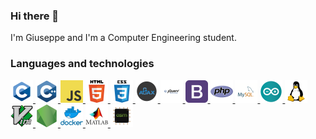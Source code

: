 ### Hi there 👋

I'm Giuseppe and I'm a Computer Engineering student.

### Languages and technologies

[   <!-- C -->
    <img width="36" height="36" alt="C" src="https://raw.githubusercontent.com/github/explore/f3e22f0dca2be955676bc70d6214b95b13354ee8/topics/c/c.png">
](https://en.wikipedia.org/wiki/C_(programming_language))
[   <!-- C++ -->
    <img width="36" height="36" alt="C++" src="https://raw.githubusercontent.com/github/explore/180320cffc25f4ed1bbdfd33d4db3a66eeeeb358/topics/cpp/cpp.png">
](https://en.wikipedia.org/wiki/C%2B%2B)
[   <!-- JavaScript -->
    <img width="36" height="36" alt="JavaScript" src="https://raw.githubusercontent.com/github/explore/80688e429a7d4ef2fca1e82350fe8e3517d3494d/topics/javascript/javascript.png">
](https://en.wikipedia.org/wiki/JavaScript)
[   <!-- HTML -->
    <img width="36" height="36" alt="HTML" src="https://raw.githubusercontent.com/github/explore/80688e429a7d4ef2fca1e82350fe8e3517d3494d/topics/html/html.png">
](https://en.wikipedia.org/wiki/HTML)
[
     <!-- CSS -->
     <img width="36" height="36" alt="CSS" src="https://raw.githubusercontent.com/github/explore/80688e429a7d4ef2fca1e82350fe8e3517d3494d/topics/css/css.png">
](https://en.wikipedia.org/wiki/CSS)
[
     <!-- Ajax -->
     <img width="36" height="36" alt="Ajax" src="https://raw.githubusercontent.com/github/explore/8be26d91eb231fec0b8856359979ac09f27173fd/topics/ajax/ajax.png">
](https://en.wikipedia.org/wiki/Ajax_(programming))
[
     <!-- jQuery -->
     <img width="36" height="36" alt="jQuery" src="https://raw.githubusercontent.com/github/explore/80688e429a7d4ef2fca1e82350fe8e3517d3494d/topics/jquery/jquery.png">
](https://en.wikipedia.org/wiki/JQuery)
[
     <!-- Bootstrap -->
     <img width="36" height="36" alt="Bootstrap" src="https://raw.githubusercontent.com/github/explore/80688e429a7d4ef2fca1e82350fe8e3517d3494d/topics/bootstrap/bootstrap.png">
](https://en.wikipedia.org/wiki/Bootstrap_(front-end_framework))
[
     <!-- PHP -->
     <img width="36" height="36" alt="PHP" src="https://raw.githubusercontent.com/github/explore/ccc16358ac4530c6a69b1b80c7223cd2744dea83/topics/php/php.png">
](https://en.wikipedia.org/wiki/PHP)
[
     <!-- MySQL -->
     <img width="36" height="36" alt="MySQL" src="https://raw.githubusercontent.com/github/explore/80688e429a7d4ef2fca1e82350fe8e3517d3494d/topics/mysql/mysql.png">
](https://en.wikipedia.org/wiki/MySQL)
[
     <!-- Arduino -->
     <img width="36" height="36" alt="Arduino" src="https://raw.githubusercontent.com/github/explore/80688e429a7d4ef2fca1e82350fe8e3517d3494d/topics/arduino/arduino.png">
](https://en.wikipedia.org/wiki/Arduino)
[
     <!-- Linux -->
     <img width="36" height="36" alt="Linux" src="https://raw.githubusercontent.com/github/explore/80688e429a7d4ef2fca1e82350fe8e3517d3494d/topics/linux/linux.png">
](https://en.wikipedia.org/wiki/Linux)
[
     <!-- Vim -->
     <img width="36" height="36" alt="Vim" src="https://raw.githubusercontent.com/github/explore/80688e429a7d4ef2fca1e82350fe8e3517d3494d/topics/vim/vim.png">
](https://en.wikipedia.org/wiki/Vim_(text_editor))
[
     <!-- Node.js -->
     <img width="36" height="36" alt="Node.js" src="https://raw.githubusercontent.com/github/explore/80688e429a7d4ef2fca1e82350fe8e3517d3494d/topics/nodejs/nodejs.png">
](https://en.wikipedia.org/wiki/Node.js)
[
     <!-- Docker -->
     <img width="36" height="36" alt="Docker" src="https://raw.githubusercontent.com/github/explore/80688e429a7d4ef2fca1e82350fe8e3517d3494d/topics/docker/docker.png">
](https://en.wikipedia.org/wiki/Docker_(software))
[
     <!-- MATLAB -->
     <img width="36" height="36" alt="MATLAB" src="https://raw.githubusercontent.com/github/explore/80688e429a7d4ef2fca1e82350fe8e3517d3494d/topics/matlab/matlab.png">
](https://en.wikipedia.org/wiki/MATLAB)
[
     <!-- Assembly -->
     <img width="36" height="36" alt="Assembly" src="https://raw.githubusercontent.com/github/explore/e495457f5ff28c343f9e422f8e3cf80fd3e80890/topics/assembly/assembly.png">
](https://en.wikipedia.org/wiki/Assembly_language)

<!--
**giusreds/giusreds** is a ✨ _special_ ✨ repository because its `README.md` (this file) appears on your GitHub profile.

Here are some ideas to get you started:

- 🔭 I’m currently working on ...
- 🌱 I’m currently learning ...
- 👯 I’m looking to collaborate on ...
- 🤔 I’m looking for help with ...
- 💬 Ask me about ...
- 📫 How to reach me: ...
- 😄 Pronouns: ...
- ⚡ Fun fact: ...
-->
